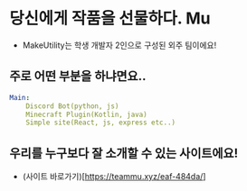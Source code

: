 # 당신에게 작품을 선물하다. Mu
- MakeUtility는 학생 개발자 2인으로 구성된 외주 팀이에요!
## 주로 어떤 부분을 하냐면요..
```yaml
Main:
    Discord Bot(python, js)
    Minecraft Plugin(Kotlin, java)
    Simple site(React, js, express etc..)
```

## 우리를 누구보다 잘 소개할 수 있는 사이트에요!
- (사이트 바로가기)[https://teammu.xyz/eaf-484da/]
